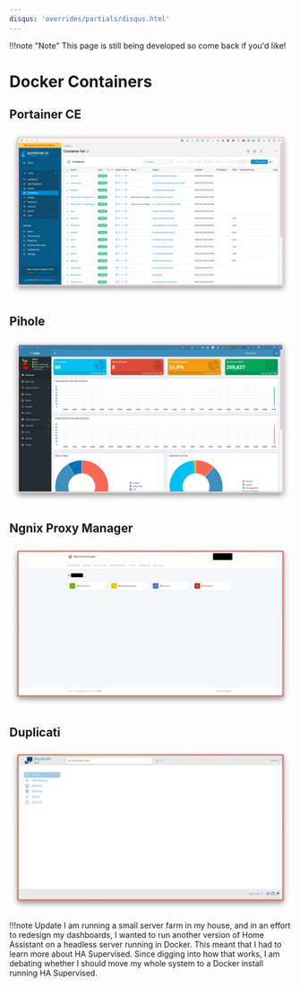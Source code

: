 ```yaml
---
disqus: 'overrides/partials/disqus.html'
---
```


!!!note "Note"
    This page is still being developed so
    come back if you'd like!

# Docker Containers
## Portainer CE

![](/images/portainer.webp)


## Pihole

![](/images/pihole.webp)

## Ngnix Proxy Manager

![](/images/nginx-proxy-manager.webp)

## Duplicati

![](/images/duplicati.webp)


!!!note Update
    I am running a small server farm in my house, and in an effort to redesign my dashboards, I wanted to run another version of Home Assistant on a headless server running in Docker. This meant that I had to learn more about HA Supervised. Since digging into how that works, I am debating whether I should move my whole system to a Docker install running HA Supervised.    

